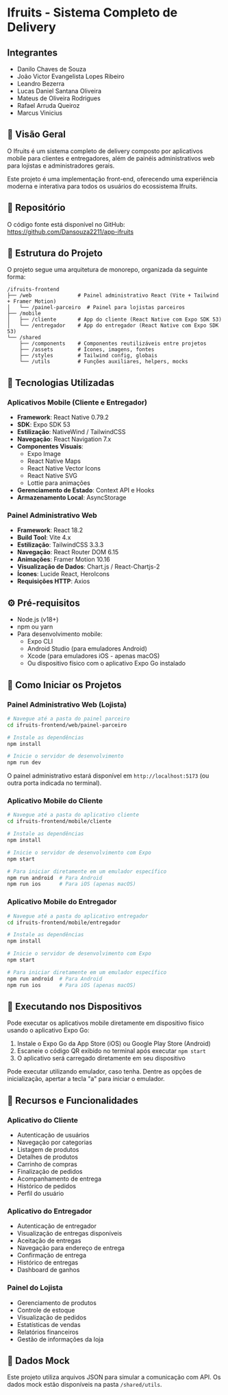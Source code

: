 # Ifruits - Sistema Completo de Delivery

## Integrantes
 - Danilo Chaves de Souza
 - João Victor Evangelista Lopes Ribeiro
 - Leandro Bezerra
 - Lucas Daniel Santana Oliveira
 - Mateus de Oliveira Rodrigues
 - Rafael Arruda Queiroz
 - Marcus Vinicius

## 📱 Visão Geral

O Ifruits é um sistema completo de delivery composto por aplicativos mobile para clientes e entregadores, além de painéis administrativos web para lojistas e administradores gerais.

Este projeto é uma implementação front-end, oferecendo uma experiência moderna e interativa para todos os usuários do ecossistema Ifruits.

## 🔗 Repositório

O código fonte está disponível no GitHub:
https://github.com/Dansouza2211/app-ifruits

## 🧰 Estrutura do Projeto

O projeto segue uma arquitetura de monorepo, organizada da seguinte forma:

```
/ifruits-frontend
├── /web               # Painel administrativo React (Vite + Tailwind + Framer Motion)
│   └── /painel-parceiro  # Painel para lojistas parceiros
├── /mobile
│   ├── /cliente       # App do cliente (React Native com Expo SDK 53)
│   └── /entregador    # App do entregador (React Native com Expo SDK 53)
└── /shared
    ├── /components    # Componentes reutilizáveis entre projetos
    ├── /assets        # Ícones, imagens, fontes
    ├── /styles        # Tailwind config, globais
    └── /utils         # Funções auxiliares, helpers, mocks
```

## 🚀 Tecnologias Utilizadas

### Aplicativos Mobile (Cliente e Entregador)

- **Framework**: React Native 0.79.2
- **SDK**: Expo SDK 53
- **Estilização**: NativeWind / TailwindCSS
- **Navegação**: React Navigation 7.x
- **Componentes Visuais**:
  - Expo Image
  - React Native Maps
  - React Native Vector Icons
  - React Native SVG
  - Lottie para animações
- **Gerenciamento de Estado**: Context API e Hooks
- **Armazenamento Local**: AsyncStorage

### Painel Administrativo Web

- **Framework**: React 18.2
- **Build Tool**: Vite 4.x
- **Estilização**: TailwindCSS 3.3.3
- **Navegação**: React Router DOM 6.15
- **Animações**: Framer Motion 10.16
- **Visualização de Dados**: Chart.js / React-Chartjs-2
- **Ícones**: Lucide React, HeroIcons
- **Requisições HTTP**: Axios

## ⚙️ Pré-requisitos

- Node.js (v18+)
- npm ou yarn
- Para desenvolvimento mobile:
  - Expo CLI
  - Android Studio (para emuladores Android)
  - Xcode (para emuladores iOS - apenas macOS)
  - Ou dispositivo físico com o aplicativo Expo Go instalado

## 🔧 Como Iniciar os Projetos

### Painel Administrativo Web (Lojista)

```bash
# Navegue até a pasta do painel parceiro
cd ifruits-frontend/web/painel-parceiro

# Instale as dependências
npm install

# Inicie o servidor de desenvolvimento
npm run dev
```

O painel administrativo estará disponível em `http://localhost:5173` (ou outra porta indicada no terminal).

### Aplicativo Mobile do Cliente

```bash
# Navegue até a pasta do aplicativo cliente
cd ifruits-frontend/mobile/cliente

# Instale as dependências
npm install

# Inicie o servidor de desenvolvimento com Expo
npm start

# Para iniciar diretamente em um emulador específico
npm run android  # Para Android
npm run ios      # Para iOS (apenas macOS)
```

### Aplicativo Mobile do Entregador

```bash
# Navegue até a pasta do aplicativo entregador
cd ifruits-frontend/mobile/entregador

# Instale as dependências
npm install

# Inicie o servidor de desenvolvimento com Expo
npm start

# Para iniciar diretamente em um emulador específico
npm run android  # Para Android
npm run ios      # Para iOS (apenas macOS)
```

## 📱 Executando nos Dispositivos

Pode executar os aplicativos mobile diretamente em dispositivo físico usando o aplicativo Expo Go:

1. Instale o Expo Go da App Store (iOS) ou Google Play Store (Android)
2. Escaneie o código QR exibido no terminal após executar `npm start`
3. O aplicativo será carregado diretamente em seu dispositivo

Pode executar utilizando emulador, caso tenha. Dentre as opções de inicialização, apertar a tecla "a" para iniciar o emulador.

## 🎨 Recursos e Funcionalidades

### Aplicativo do Cliente
- Autenticação de usuários
- Navegação por categorias
- Listagem de produtos
- Detalhes de produtos
- Carrinho de compras
- Finalização de pedidos
- Acompanhamento de entrega
- Histórico de pedidos
- Perfil do usuário

### Aplicativo do Entregador
- Autenticação de entregador
- Visualização de entregas disponíveis
- Aceitação de entregas
- Navegação para endereço de entrega
- Confirmação de entrega
- Histórico de entregas
- Dashboard de ganhos

### Painel do Lojista
- Gerenciamento de produtos
- Controle de estoque
- Visualização de pedidos
- Estatísticas de vendas
- Relatórios financeiros
- Gestão de informações da loja

## 🧪 Dados Mock

Este projeto utiliza arquivos JSON para simular a comunicação com API. Os dados mock estão disponíveis na pasta `/shared/utils`.
